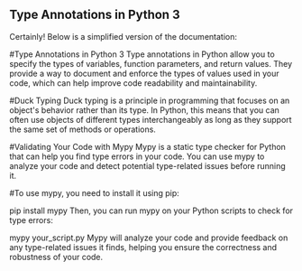 ## Type Annotations in Python 3


Certainly! Below is a simplified version of the documentation:

#Type Annotations in Python 3
Type annotations in Python allow you to specify the types of variables, function parameters, and return values. They provide a way to document and enforce the types of values used in your code, which can help improve code readability and maintainability.

#Duck Typing
Duck typing is a principle in programming that focuses on an object's behavior rather than its type. In Python, this means that you can often use objects of different types interchangeably as long as they support the same set of methods or operations.

#Validating Your Code with Mypy
Mypy is a static type checker for Python that can help you find type errors in your code. You can use mypy to analyze your code and detect potential type-related issues before running it.

#To use mypy, you need to install it using pip:


pip install mypy
Then, you can run mypy on your Python scripts to check for type errors:


mypy your_script.py
Mypy will analyze your code and provide feedback on any type-related issues it finds, helping you ensure the correctness and robustness of your code.
